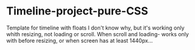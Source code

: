 # Timeline-project-pure-CSS
Template for timeline with floats
I don't know why, but it's working only whith resizing, not loading or scroll. 
When scroll and loading- works only with before resizing, or when screen has at least 1440px...
